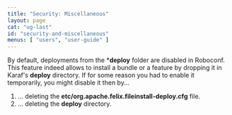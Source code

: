 ```yaml
---
title: "Security: Miscellaneous"
layout: page
cat: "ug-last"
id: "security-and-miscellaneous"
menus: [ "users", "user-guide" ]
---
```


By default, deployments from the ***deploy** folder are disabled in Roboconf.  
This feature indeed allows to install a bundle or a feature by dropping it in Karaf's **deploy**
directory. If for some reason you had to enable it temporarily, you might disable it then by...

1. ... deleting the **etc/org.apache.felix.fileinstall-deploy.cfg** file.
2. ... deleting the **deploy** directory.

